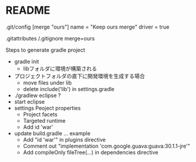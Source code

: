 # README

.git/config
[merge "ours"]
    name = "Keep ours merge"
    driver = true

.gitattributes
/.gitignore merge=ours


Steps to generate gradle project
- gradle init
    - libフォルダに環境が構築される
- プロジェクトフォルダの直下に開発環境を生成する場合
    - move files under lib 
    - delete include('lib') in settings.gradle
- ./gradlew eclipse ?
- start eclipse
- settings Peoject properties
    - Project facets
    - Targeted runtime
    - Add id 'war' 
- update build.gradle ... example
    - Add "id 'war'" in plugins directive
    - Comment out "implementation 'com.google.guava:guava:30.1.1-jre'"
    - Add compileOnly fileTree(...) in dependencies directive
